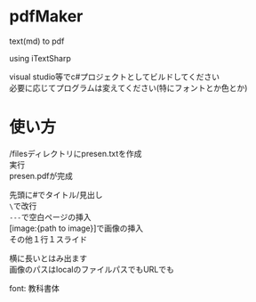 # pdfMaker
text(md) to pdf  
  
using iTextSharp  
  
visual studio等でc#プロジェクトとしてビルドしてください  
必要に応じてプログラムは変えてください(特にフォントとか色とか)  
  
# 使い方
/filesディレクトリにpresen.txtを作成  
実行  
presen.pdfが完成  
  
先頭に#でタイトル/見出し  
`\`で改行  
`---`で空白ページの挿入  
[image:{path to image}]で画像の挿入  
その他１行１スライド  

横に長いとはみ出ます  
画像のパスはlocalのファイルパスでもURLでも  

font: 教科書体  

